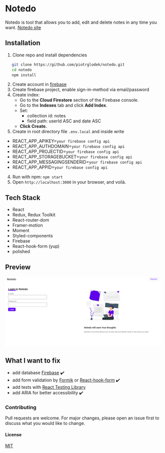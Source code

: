 # Notedo

Notedo is tool that allows you to add, edit and delete notes in any time you want.
[Notedo site](https://notedo.netlify.app/)

## Installation

1. Clone repo and install dependencies

```bash
   git clone https://github.com/piotrglodek/notedo.git
   cd notedo
   npm install

```

2. Create account in [firebase](http://firebase.google.com/)
3. Create firebase project, enable sign-in-method via email/password
4. Create index:
   - Go to the <b>Cloud Firestore</b> section of the Firebase console.
   - Go to the <b>Indexes</b> tab and click <b>Add Index</b>.
   - Set:
     - collection id: notes
     - field path: userId ASC and date ASC
   - <b>Click Create.</b>
5. Create in root directory file `.env.local` and inside write

- REACT_APP_APIKEY=`your firebase config api`
- REACT_APP_AUTHDOMAIN=`your firebase config api`
- REACT_APP_PROJECTID=`your firebase config api`
- REACT_APP_STORAGEBUCKET=`your firebase config api`
- REACT_APP_MESSAGINGSENDERID=`your firebase config api`
- REACT_APP_APPID=`your firebase config api`

4. Run with npm: `npm start`
5. Open `http://localhost:3000` in your browser, and voilà.

## Tech Stack

- React
- Redux, Redux Toolkit
- React-router-dom
- Framer-motion
- Moment
- Styled-components
- Firebase
- React-hook-form (yup)
- polished

## Preview

![Notedo desktop](./notedo.png)

## What I want to fix

- add database [Firebase](https://firebase.google.com) ✔️
- add form validation by [Formik](https://formik.org) or [React-hook-form](https://react-hook-form.com/) ✔️
- add tests with [React Testing Library](https://testing-library.com/docs/react-testing-library/intro)
- add ARIA for better accessibility ✔️

### Contributing

Pull requests are welcome. For major changes, please open an issue first to discuss what you would like to change.

#### License

[MIT](https://choosealicense.com/licenses/mit/)
